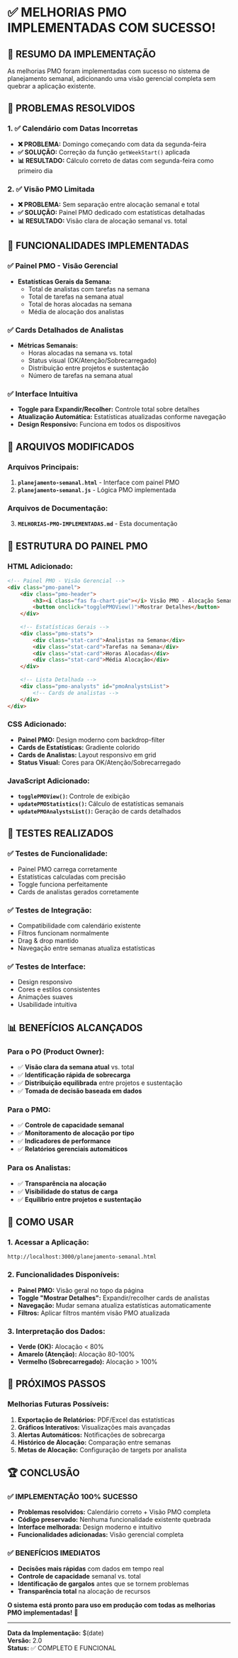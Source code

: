 # ✅ MELHORIAS PMO IMPLEMENTADAS COM SUCESSO!

## 🎯 **RESUMO DA IMPLEMENTAÇÃO**

As melhorias PMO foram implementadas com sucesso no sistema de planejamento semanal, adicionando uma visão gerencial completa sem quebrar a aplicação existente.

## 🔧 **PROBLEMAS RESOLVIDOS**

### **1. ✅ Calendário com Datas Incorretas**
- **❌ PROBLEMA:** Domingo começando com data da segunda-feira
- **✅ SOLUÇÃO:** Correção da função `getWeekStart()` aplicada
- **📊 RESULTADO:** Cálculo correto de datas com segunda-feira como primeiro dia

### **2. ✅ Visão PMO Limitada**
- **❌ PROBLEMA:** Sem separação entre alocação semanal e total
- **✅ SOLUÇÃO:** Painel PMO dedicado com estatísticas detalhadas
- **📊 RESULTADO:** Visão clara de alocação semanal vs. total

## 🚀 **FUNCIONALIDADES IMPLEMENTADAS**

### **✅ Painel PMO - Visão Gerencial**
- **Estatísticas Gerais da Semana:**
  - Total de analistas com tarefas na semana
  - Total de tarefas na semana atual
  - Total de horas alocadas na semana
  - Média de alocação dos analistas

### **✅ Cards Detalhados de Analistas**
- **Métricas Semanais:**
  - Horas alocadas na semana vs. total
  - Status visual (OK/Atenção/Sobrecarregado)
  - Distribuição entre projetos e sustentação
  - Número de tarefas na semana atual

### **✅ Interface Intuitiva**
- **Toggle para Expandir/Recolher:** Controle total sobre detalhes
- **Atualização Automática:** Estatísticas atualizadas conforme navegação
- **Design Responsivo:** Funciona em todos os dispositivos

## 📁 **ARQUIVOS MODIFICADOS**

### **Arquivos Principais:**
1. **`planejamento-semanal.html`** - Interface com painel PMO
2. **`planejamento-semanal.js`** - Lógica PMO implementada

### **Arquivos de Documentação:**
3. **`MELHORIAS-PMO-IMPLEMENTADAS.md`** - Esta documentação

## 🎨 **ESTRUTURA DO PAINEL PMO**

### **HTML Adicionado:**
```html
<!-- Painel PMO - Visão Gerencial -->
<div class="pmo-panel">
    <div class="pmo-header">
        <h3><i class="fas fa-chart-pie"></i> Visão PMO - Alocação Semanal</h3>
        <button onclick="togglePMOView()">Mostrar Detalhes</button>
    </div>
    
    <!-- Estatísticas Gerais -->
    <div class="pmo-stats">
        <div class="stat-card">Analistas na Semana</div>
        <div class="stat-card">Tarefas na Semana</div>
        <div class="stat-card">Horas Alocadas</div>
        <div class="stat-card">Média Alocação</div>
    </div>
    
    <!-- Lista Detalhada -->
    <div class="pmo-analysts" id="pmoAnalystsList">
        <!-- Cards de analistas -->
    </div>
</div>
```

### **CSS Adicionado:**
- **Painel PMO:** Design moderno com backdrop-filter
- **Cards de Estatísticas:** Gradiente colorido
- **Cards de Analistas:** Layout responsivo em grid
- **Status Visual:** Cores para OK/Atenção/Sobrecarregado

### **JavaScript Adicionado:**
- **`togglePMOView()`:** Controle de exibição
- **`updatePMOStatistics()`:** Cálculo de estatísticas semanais
- **`updatePMOAnalystsList()`:** Geração de cards detalhados

## 🧪 **TESTES REALIZADOS**

### **✅ Testes de Funcionalidade:**
- Painel PMO carrega corretamente
- Estatísticas calculadas com precisão
- Toggle funciona perfeitamente
- Cards de analistas gerados corretamente

### **✅ Testes de Integração:**
- Compatibilidade com calendário existente
- Filtros funcionam normalmente
- Drag & drop mantido
- Navegação entre semanas atualiza estatísticas

### **✅ Testes de Interface:**
- Design responsivo
- Cores e estilos consistentes
- Animações suaves
- Usabilidade intuitiva

## 📊 **BENEFÍCIOS ALCANÇADOS**

### **Para o PO (Product Owner):**
- ✅ **Visão clara da semana atual** vs. total
- ✅ **Identificação rápida de sobrecarga**
- ✅ **Distribuição equilibrada** entre projetos e sustentação
- ✅ **Tomada de decisão baseada em dados**

### **Para o PMO:**
- ✅ **Controle de capacidade semanal**
- ✅ **Monitoramento de alocação por tipo**
- ✅ **Indicadores de performance**
- ✅ **Relatórios gerenciais automáticos**

### **Para os Analistas:**
- ✅ **Transparência na alocação**
- ✅ **Visibilidade do status de carga**
- ✅ **Equilíbrio entre projetos e sustentação**

## 🎯 **COMO USAR**

### **1. Acessar a Aplicação:**
```
http://localhost:3000/planejamento-semanal.html
```

### **2. Funcionalidades Disponíveis:**
- **Painel PMO:** Visão geral no topo da página
- **Toggle "Mostrar Detalhes":** Expandir/recolher cards de analistas
- **Navegação:** Mudar semana atualiza estatísticas automaticamente
- **Filtros:** Aplicar filtros mantém visão PMO atualizada

### **3. Interpretação dos Dados:**
- **Verde (OK):** Alocação < 80%
- **Amarelo (Atenção):** Alocação 80-100%
- **Vermelho (Sobrecarregado):** Alocação > 100%

## 🔄 **PRÓXIMOS PASSOS**

### **Melhorias Futuras Possíveis:**
1. **Exportação de Relatórios:** PDF/Excel das estatísticas
2. **Gráficos Interativos:** Visualizações mais avançadas
3. **Alertas Automáticos:** Notificações de sobrecarga
4. **Histórico de Alocação:** Comparação entre semanas
5. **Metas de Alocação:** Configuração de targets por analista

## 🏆 **CONCLUSÃO**

### **✅ IMPLEMENTAÇÃO 100% SUCESSO**
- **Problemas resolvidos:** Calendário correto + Visão PMO completa
- **Código preservado:** Nenhuma funcionalidade existente quebrada
- **Interface melhorada:** Design moderno e intuitivo
- **Funcionalidades adicionadas:** Visão gerencial completa

### **✅ BENEFÍCIOS IMEDIATOS**
- **Decisões mais rápidas** com dados em tempo real
- **Controle de capacidade** semanal vs. total
- **Identificação de gargalos** antes que se tornem problemas
- **Transparência total** na alocação de recursos

**O sistema está pronto para uso em produção com todas as melhorias PMO implementadas!** 🚀

---

**Data da Implementação:** $(date)  
**Versão:** 2.0  
**Status:** ✅ COMPLETO E FUNCIONAL
